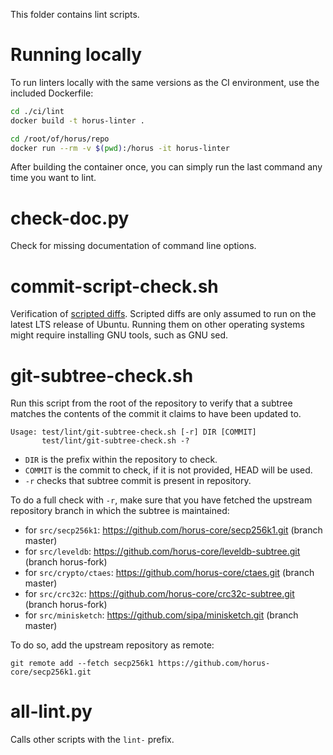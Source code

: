 This folder contains lint scripts.

Running locally
===============

To run linters locally with the same versions as the CI environment, use the included
Dockerfile:

```sh
cd ./ci/lint
docker build -t horus-linter .

cd /root/of/horus/repo
docker run --rm -v $(pwd):/horus -it horus-linter
```

After building the container once, you can simply run the last command any time you
want to lint.


check-doc.py
============
Check for missing documentation of command line options.

commit-script-check.sh
======================
Verification of [scripted diffs](/doc/developer-notes.md#scripted-diffs).
Scripted diffs are only assumed to run on the latest LTS release of Ubuntu. Running them on other operating systems
might require installing GNU tools, such as GNU sed.

git-subtree-check.sh
====================
Run this script from the root of the repository to verify that a subtree matches the contents of
the commit it claims to have been updated to.

```
Usage: test/lint/git-subtree-check.sh [-r] DIR [COMMIT]
       test/lint/git-subtree-check.sh -?
```

- `DIR` is the prefix within the repository to check.
- `COMMIT` is the commit to check, if it is not provided, HEAD will be used.
- `-r` checks that subtree commit is present in repository.

To do a full check with `-r`, make sure that you have fetched the upstream repository branch in which the subtree is
maintained:
* for `src/secp256k1`: https://github.com/horus-core/secp256k1.git (branch master)
* for `src/leveldb`: https://github.com/horus-core/leveldb-subtree.git (branch horus-fork)
* for `src/crypto/ctaes`: https://github.com/horus-core/ctaes.git (branch master)
* for `src/crc32c`: https://github.com/horus-core/crc32c-subtree.git (branch horus-fork)
* for `src/minisketch`: https://github.com/sipa/minisketch.git (branch master)

To do so, add the upstream repository as remote:

```
git remote add --fetch secp256k1 https://github.com/horus-core/secp256k1.git
```

all-lint.py
===========
Calls other scripts with the `lint-` prefix.
